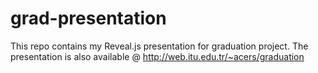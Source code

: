 # grad-presentation
This repo contains my Reveal.js presentation for graduation project.
The presentation is also available @ http://web.itu.edu.tr/~acers/graduation
